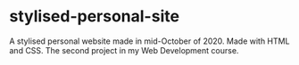 # stylised-personal-site
A stylised personal website made in mid-October of 2020. Made with HTML and CSS. The second project in my Web Development course.
